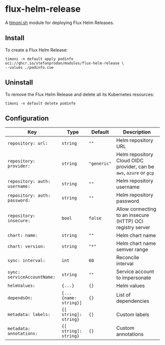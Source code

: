 # flux-helm-release

A [timoni.sh](http://timoni.sh) module for deploying Flux Helm Releases.

## Install

To create a Flux Helm Release:

```shell
timoni -n default apply podinfo oci://ghcr.io/stefanprodan/modules/flux-helm-release \
--values ./podinfo.cue
```

## Uninstall

To remove the Flux Helm Release and delete all its Kubernetes resources:

```shell
timoni -n default delete podinfo
```

## Configuration

| Key                           | Type                  | Default     | Description                                                         |
|-------------------------------|-----------------------|-------------|---------------------------------------------------------------------|
| `repository: url:`            | `string`              | `""`        | Helm repository URL                                                 |
| `repository: provider:`       | `string`              | `"generic"` | Helm repository Cloud OIDC provider, can be `aws`, `azure` or `gcp` |
| `repository: auth: username:` | `string`              | `""`        | Helm repository username                                            |
| `repository: auth: password:` | `string`              | `""`        | Helm repository password                                            |
| `repository: insecure:`       | `bool`                | `false`     | Allow connecting to an insecure (HTTP) OCI registry server          |
| `chart: name:`                | `string`              | `""`        | Helm chart name                                                     |
| `chart: version:`             | `string`              | `"*"`       | Helm chart name semver range                                        |
| `sync: interval:`             | `int`                 | `60`        | Reconcile interval                                                  |
| `sync: serviceAccountName:`   | `string`              | `""`        | Service account to impersonate                                      |
| `helmValues:`                 | `{...}`               | `{}`        | Helm values                                                         |
| `dependsOn:`                  | `[...{name: string}]` | `{}`        | List of dependencies                                                |
| `metadata: labels:`           | `{[ string]: string}` | `{}`        | Custom labels                                                       |
| `metadata: annotations:`      | `{[ string]: string}` | `{}`        | Custom annotations                                                  |
